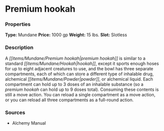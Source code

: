 ﻿---
Title: "Premium hookah"
Type: "Mundane"
Price: "1000 gp"
Weight: "15 lbs."
Slot: "Slotless"
Description: |
  "A premium hookah is similar to a standard hookah, except it sports enough hoses for up to eight adjacent creatures to use, and the bowl has three separate compartments, each of which can store a different type of inhalable drug, alchemical powder, or alchemical liquid. Each compartment can hold up to 3 doses of an inhalable substance (so a premium hookah can hold up to 9 doses total). Consuming these contents is still a move action. You can reload a single compartment as a move action, or you can reload all three compartments as a full-round action."
Sources: "['Alchemy Manual']"
---

# Premium hookah

### Properties

**Type:** Mundane **Price:** 1000 gp **Weight:** 15 lbs. **Slot:** Slotless

### Description

A _[[items/Mundane/Premium hookah|premium hookah]]_ is similar to a standard _[[items/Mundane/Hookah|hookah]]_, except it sports enough hoses for up to eight adjacent creatures to use, and the bowl has three separate compartments, each of which can store a different type of inhalable drug, alchemical _[[items/Mundane/Powder|powder]]_, or alchemical liquid. Each compartment can hold up to 3 doses of an inhalable substance (so a _premium hookah_ can hold up to 9 doses total). Consuming these contents is still a move action. You can reload a single compartment as a move action, or you can reload all three compartments as a full-round action.

### Sources

* Alchemy Manual
